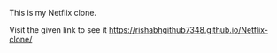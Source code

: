 This is my Netflix clone.

Visit the given link to see it  https://rishabhgithub7348.github.io/Netflix-clone/
